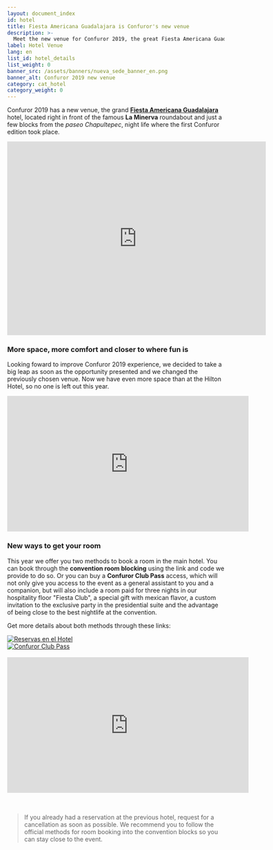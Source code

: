 ```yaml
---
layout: document_index
id: hotel
title: Fiesta Americana Guadalajara is Confuror's new venue
description: >-
  Meet the new venue for Confuror 2019, the great Fiesta Americana Guadalajara. Keep reading to know more.
label: Hotel Venue
lang: en
list_id: hotel_details
list_weight: 0
banner_src: /assets/banners/nueva_sede_banner_en.png
banner_alt: Confuror 2019 new venue
category: cat_hotel
category_weight: 0
---
```


Confuror 2019 has a new venue, the grand [**Fiesta Americana Guadalajara**](https://www.fiestamericana.com/web/fiesta-americana-guadalajara) hotel, located right in front of the famous **La Minerva** roundabout and just a few blocks from the _paseo Chapultepec_, night life where the first Confuror edition took place.

<div class="container text-center">
<iframe src="https://www.google.com/maps/embed?pb=!1m18!1m12!1m3!1d3732.902335815756!2d-103.39141904932883!3d20.673551986124092!2m3!1f0!2f0!3f0!3m2!1i1024!2i768!4f13.1!3m3!1m2!1s0x8428ae71e6b99a17%3A0x5185c5481c56db17!2sFiesta+Americana+Guadalajara!5e0!3m2!1ses-419!2smx!4v1545375492051" width="600" height="450" frameborder="0" style="border:0" allowfullscreen></iframe>
</div>

### More space, more comfort and closer to where fun is

Looking foward to improve Confuror 2019 experience, we decided to take a big leap as soon as the opportunity presented and we changed the previously chosen venue. Now we have even more space than at the Hilton Hotel, so no one is left out this year.

<div class="container text-center">
<iframe width="560" height="315" src="https://www.youtube.com/embed/n1m5c2YWOEU" frameborder="0" allow="accelerometer; autoplay; encrypted-media; gyroscope; picture-in-picture" allowfullscreen></iframe>
</div>

### New ways to get your room

This year we offer you two methods to book a room in the main hotel. You can book through the **convention room blocking** using the link and code we provide to do so. Or you can buy a **Confuror Club Pass** access, which will not only give you access to the event as a general assistant to you and a companion, but will also include a room paid for three nights in our hospitality floor "Fiesta Club", a special gift with mexican flavor, a custom invitation to the exclusive party in the presidential suite and the advantage of being close to the best nightlife at the convention.

Get more details about both methods through these links:

<div class="container">
  <div class="row">
    <div class="col-md-6">
      <a href="/en/hotel/booking/"><img class="img-fluid" src="/assets/images/ui/btn_booking.png" alt="Reservas en el Hotel"></a>
    </div>
    <div class="col-md-6">
      <a href="/en/hotel/club_pass/"><img class="img-fluid" src="/assets/images/ui/btn_club-pass.png" alt="Confuror Club Pass"></a>
    </div>
  </div>
</div>

<br>

<div class="container text-center">
<iframe width="560" height="315" src="https://www.youtube.com/embed/MIo2xpVIGBQ" frameborder="0" allow="accelerometer; autoplay; encrypted-media; gyroscope; picture-in-picture" allowfullscreen></iframe>
</div>

<br>
<br>

> If you already had a reservation at the previous hotel, request for a cancellation as soon as possible. We recommend you to follow the official methods for room booking into the convention blocks so you can stay close to the event.